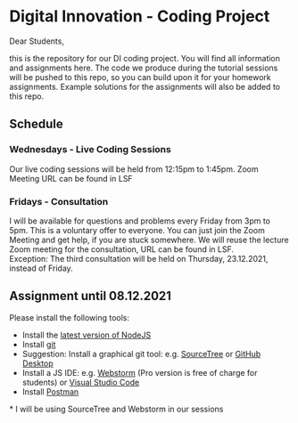 # Digital Innovation - Coding Project
Dear Students,

this is the repository for our DI coding project. You will find all information and assignments here. The code we produce during the tutorial sessions will be pushed to this repo, so you can build upon it for your homework assignments. Example solutions for the assignments will also be added to this repo.

## Schedule
### Wednesdays - Live Coding Sessions 
Our live coding sessions will be held from 12:15pm to 1:45pm. Zoom Meeting URL can be found in LSF

### Fridays - Consultation
I will be available for questions and problems every Friday from 3pm to 5pm. This is a voluntary offer to everyone. You can just join the Zoom Meeting and get help, if you are stuck somewhere. We will reuse the lecture Zoom meeting for the consultation, URL can be found in LSF.\
Exception: The third consultation will be held on Thursday, 23.12.2021, instead of Friday.

## Assignment until 08.12.2021
Please install the following tools:
- Install the [latest version of NodeJS](https://nodejs.org/en/download/)
- Install [git](https://git-scm.com/book/en/v2/Getting-Started-Installing-Git)
- Suggestion: Install a graphical git tool: e.g. [SourceTree](https://www.sourcetreeapp.com/) or [GitHub Desktop](https://desktop.github.com/)
- Install a JS IDE: e.g. [Webstorm](https://www.jetbrains.com/webstorm/download/) (Pro version is free of charge for students) or [Visual Studio Code](https://code.visualstudio.com/download)
- Install [Postman](https://www.postman.com/downloads/)

\* I will be using SourceTree and Webstorm in our sessions
